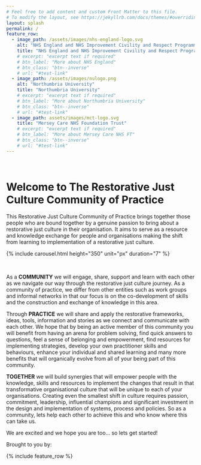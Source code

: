 ```yaml
---
# Feel free to add content and custom Front Matter to this file.
# To modify the layout, see https://jekyllrb.com/docs/themes/#overriding-theme-defaults
layout: splash
permalink: /
feature_row:
  - image_path: /assets/images/nhs-england-logo.svg
    alt: "NHS England and NHS Improvement Civility and Respect Programme image"
    title: "NHS England and NHS Improvement Civility and Respect Programme"
    # excerpt: "excerpt text if required"
    # btn_label: "More about NHS England"
    # btn_class: "btn--inverse"
    # url: "#test-link"
  - image_path: /assets/images/nulogo.png
    alt: "Northumbria University"
    title: "Northumbria University"
    # excerpt: "excerpt text if required"
    # btn_label: "More about Northumbria University"
    # btn_class: "btn--inverse"
    # url: "#test-link"
  - image_path: assets/images/mct-logo.svg
    title: "Mersey Care NHS Foundation Trust"
    # excerpt: "excerpt text if required"
    # btn_label: "More about Mersey Care NHS FT"
    # btn_class: "btn--inverse"
    # url: "#test-link"
---
```


<br/>

# Welcome to The Restorative Just Culture Community of Practice

This Restorative Just Culture Community of Practice brings together those people who are bound together by a genuine passion to bring about a restorative just culture in their organisation. It aims to serve as a resource and knowledge exchange for people and organisations making the shift from learning to implementation of a restorative just culture.  

{% include carousel.html height="350" unit="px" duration="7" %}

<br />

As a **COMMUNITY** we will engage, share, support and learn with each other as we navigate our way through the restorative just culture journey. As a community of practice, we differ from other entities such as work groups and informal networks in that our focus is on the co-development of skills and the construction and exchange of knowledge in this area.  

Through **PRACTICE** we will share and apply the restorative frameworks, ideas, tools, information and stories as we connect and communicate with each other. We hope that by being an active member of this community you will benefit from having an arena for problem solving, find quick answers to questions, feel a sense of belonging and empowerment, find resources for implementing strategies, develop your own practitioner skills and behaviours, enhance your individual and shared learning and many more benefits that will organically evolve from all of your being part of this community.  

**TOGETHER** we will build synergies that will empower people with the knowledge, skills and resources to implement the changes that result in that transformative organisational culture that will be unique to each of your organisations. Creating even the smallest shift in culture requires passion, commitment, leadership, influential champions and significant investment in the design and implementation of systems, process and policies. So as a community, lets help each other to achieve this and who know where this can take us.

We are excited and we hope you are too… so lets get started! 

Brought to you by:

{% include feature_row %}
